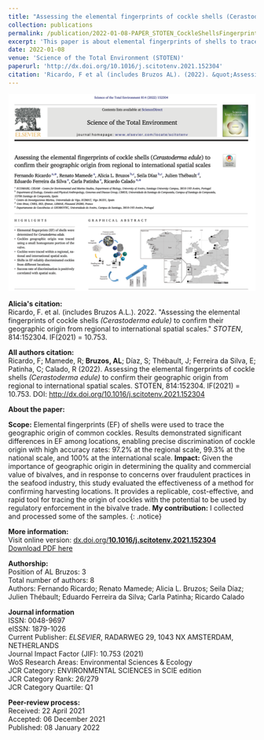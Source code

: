 ```yaml
---
title: "Assessing the elemental fingerprints of cockle shells (Cerastoderma edule) to confirm their geographic origin from regional to international spatial scales"
collection: publications
permalink: /publication/2022-01-08-PAPER_STOTEN_CockleShellsFingerprints
excerpt: 'This paper is about elemental fingerprints of shells to trace the species within a regional, national and international spatial scale.'
date: 2022-01-08
venue: 'Science of the Total Environment (STOTEN)'
paperurl: 'http://dx.doi.org/10.1016/j.scitotenv.2021.152304'
citation: 'Ricardo, F et al (includes Bruzos AL). (2022). &quot;Assessing the elemental fingerprints of cockle shells <i>(Cerastoderma edule)</i> to confirm their geographic origin from regional to international spatial scales.&quot; <i>STOTEN</i>. 814:152304. doi: 10.1016/j.scitotenv.2021.152304 - IF(2021) = 10.753'
---
```


<img src='/files/papers/2022-01-08-PAPER_STOTEN-screenshot.png' /> 

**Alicia's citation:**  
Ricardo, F. et al. (includes Bruzos A.L.). 2022. "Assessing the elemental fingerprints of cockle shells <i>(Cerastoderma edule)</i> to confirm their geographic origin from regional to international spatial scales." <i>STOTEN</i>, 814:152304.  IF(2021) = 10.753.

**All authors citation:**  
Ricardo, F; Mamede, R; **Bruzos, AL**; Díaz, S; Thébault, J; Ferreira da Silva, E; Patinha, C; Calado, R (2022). Assessing the elemental fingerprints of cockle shells <i>(Cerastoderma edule)</i> to confirm their geographic origin from regional to international spatial scales. STOTEN, 814:152304. IF(2021) = 10.753. DOI: http://dx.doi.org/10.1016/j.scitotenv.2021.152304  

**About the paper:**  
<!---Here, elemental fingerprints of shells are used to trace common cockle species within a regional, national, and international spatial scale.---> 

**Scope:** Elemental fingerprints (EF) of shells were used to trace the geographic origin of common cockles. Results demonstrated significant differences in EF among locations, enabling precise discrimination of cockle origin with high accuracy rates: 97.2% at the regional scale, 99.3% at the national scale, and 100% at the international scale.
**Impact:** Given the importance of geographic origin in determining the quality and commercial value of bivalves, and in response to concerns over fraudulent practices in the seafood industry, this study evaluated the effectiveness of a method for confirming harvesting locations. It provides a replicable, cost-effective, and rapid tool for tracing the origin of cockles with the potential to be used by regulatory enforcement in the bivalve trade.
**My contribution:** I collected and processed some of the samples.
{: .notice}

**More information:**  
Visit online version: [dx.doi.org/**10.1016/j.scitotenv.2021.152304**](http://dx.doi.org/10.1016/j.scitotenv.2021.152304)  
[Download PDF here](https://ALBruzos.github.io/files/papers/2022-01-08-PAPER_STOTEN_CockleShellsFingerprints.pdf)

**Authorship:**  
Position of AL Bruzos: 3  
Total number of authors: 8  
Authors: Fernando Ricardo; Renato Mamede; Alicia L. Bruzos; Seila Díaz; Julien Thébault; Eduardo Ferreira da Silva; Carla Patinha; Ricardo Calado  

**Journal information**  
ISSN: 0048-9697  
eISSN: 1879-1026  
Current Publisher: *ELSEVIER*, RADARWEG 29, 1043 NX AMSTERDAM, NETHERLANDS  
Journal Impact Factor (JIF): 10.753 (2021)  
WoS Research Areas: Environmental Sciences & Ecology  
JCR Category: ENVIRONMENTAL SCIENCES in SCIE edition  
JCR Category Rank: 26/279  
JCR Category Quartile: Q1  

**Peer-review process:**  
Received: 22 April 2021  
Accepted: 06 December 2021  
Published: 08 January 2022    

